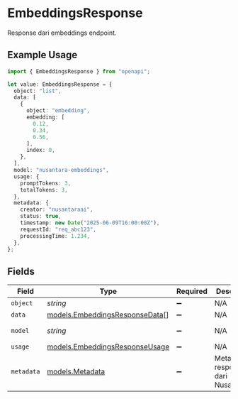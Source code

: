 # EmbeddingsResponse

Response dari embeddings endpoint.

## Example Usage

```typescript
import { EmbeddingsResponse } from "openapi";

let value: EmbeddingsResponse = {
  object: "list",
  data: [
    {
      object: "embedding",
      embedding: [
        0.12,
        0.34,
        0.56,
      ],
      index: 0,
    },
  ],
  model: "nusantara-embeddings",
  usage: {
    promptTokens: 3,
    totalTokens: 3,
  },
  metadata: {
    creator: "nusantaraai",
    status: true,
    timestamp: new Date("2025-06-09T16:00:00Z"),
    requestId: "req_abc123",
    processingTime: 1.234,
  },
};
```

## Fields

| Field                                                                  | Type                                                                   | Required                                                               | Description                                                            | Example                                                                |
| ---------------------------------------------------------------------- | ---------------------------------------------------------------------- | ---------------------------------------------------------------------- | ---------------------------------------------------------------------- | ---------------------------------------------------------------------- |
| `object`                                                               | *string*                                                               | :heavy_minus_sign:                                                     | N/A                                                                    | list                                                                   |
| `data`                                                                 | [models.EmbeddingsResponseData](../models/embeddingsresponsedata.md)[] | :heavy_minus_sign:                                                     | N/A                                                                    |                                                                        |
| `model`                                                                | *string*                                                               | :heavy_minus_sign:                                                     | N/A                                                                    | nusantara-embeddings                                                   |
| `usage`                                                                | [models.EmbeddingsResponseUsage](../models/embeddingsresponseusage.md) | :heavy_minus_sign:                                                     | N/A                                                                    |                                                                        |
| `metadata`                                                             | [models.Metadata](../models/metadata.md)                               | :heavy_minus_sign:                                                     | Metadata response dari NusantaraAI.                                    |                                                                        |